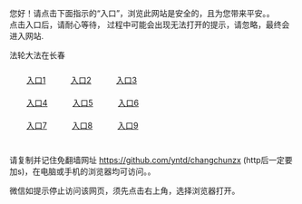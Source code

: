 您好！请点击下面指示的“入口”，浏览此网站是安全的，且为您带来平安。。 <br/>
点击入口后，请耐心等待， 过程中可能会出现无法打开的提示，请忽略，最终会进入网站. </br>

法轮大法在长春<br/>
<div style="padding:10px"><a style="margin:20px" target="_blank" href="https://d2m9lki2kntd70.cloudfront.net/2Qpsp?rvyaqya" id="ccLink1" rel="nofollow">入口1</a> <a target="_blank" style="margin:20px" href="https://d1j6yt2cbd1kwq.cloudfront.net/2Qpsp?tfedvn" id="ccLink2" rel="nofollow">入口2</a> <a style="margin:20px" target="_blank" href="https://d2j6z1g7t5h8v.cloudfront.net/2Qpsp?vofkpcs" id="ccLink3" rel="nofollow">入口3</a></div>

<div style="padding:10px" ><a style="margin:20px" target="_blank" href="https://d2m9lki2kntd70.cloudfront.net/2Qpsp?rvyaqya" id="ccLink4" rel="nofollow">入口4</a> <a style="margin:20px" href="https://d1j6yt2cbd1kwq.cloudfront.net/2Qpsp?tfedvn" target="_blank" id="ccLink5" rel="nofollow">入口5</a> <a style="margin:20px" href="https://d2j6z1g7t5h8v.cloudfront.net/2Qpsp?vofkpcs" target="_blank" id="ccLink6" rel="nofollow">入口6</a></div>

<div style="padding:10px"><a style="margin:20px" target="_blank" href="https://d2m9lki2kntd70.cloudfront.net/2Qpsp?rvyaqya" id="ccLink7" rel="nofollow">入口7</a> <a style="margin:20px" href="https://d1j6yt2cbd1kwq.cloudfront.net/2Qpsp?tfedvn" target="_blank" id="ccLink8" rel="nofollow">入口8</a> <a style="margin:20px" target="_blank" href="https://d2j6z1g7t5h8v.cloudfront.net/2Qpsp?vofkpcs" id="ccLink9" rel="nofollow">入口9</a></div>

<br/>



请复制并记住免翻墙网址 https://github.com/yntd/changchunzx (http后一定要加s)，在电脑或手机的浏览器均可访问。。<br/>

微信如提示停止访问该网页，须先点击右上角，选择浏览器打开。
